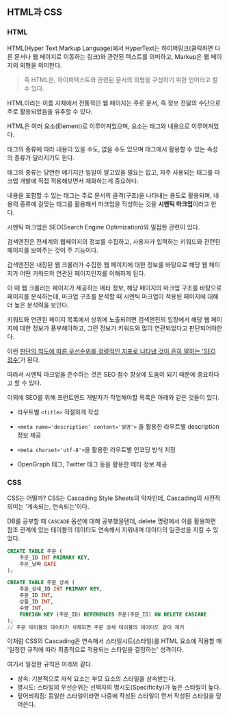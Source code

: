 ## HTML과 CSS

### HTML

HTML(Hyper Text Markup Language)에서 HyperText는 하이퍼링크(클릭하면 다른 문서나 웹 페이지로 이동하는 링크)와 관련된 텍스트를 의미하고, Markup은 웹 페이지의 외형을 의미한다.

> 즉 HTML은, 하이퍼텍스트와 관련된 문서의 외형을 구성하기 위한 언어라고 할 수 있다.

HTML이라는 이름 자체에서 전통적인 웹 페이지는 주로 문서, 즉 정보 전달의 수단으로 주로 활용되었음을 유추할 수 있다.

HTML은 여러 요소(Element)로 이루어져있으며, 요소는 태그와 내용으로 이루어져있다.

태그의 종류에 따라 내용이 있을 수도, 없을 수도 있으며 태그에서 활용할 수 있는 속성의 종류가 달라지기도 한다.

태그의 종류는 당연한 얘기지만 일일이 알고있을 필요는 없고, 자주 사용되는 태그를 마크업 개발에 직접 적용해보면서 체화하는게 중요하다.

내용을 포함할 수 있는 태그는 주로 문서의 골격(구조)을 나타내는 용도로 활용되며, 내용의 종류에 걸맞는 태그를 활용해서 마크업을 작성하는 것을 **시멘틱 마크업**이라고 한다.

시멘틱 마크업은 SEO(Search Engine Optimization)와 밀접한 관련이 있다.

검색엔진은 전세계의 웹페이지의 정보를 수집하고, 사용자가 입력하는 키워드와 관련된 페이지를 보여주는 것이 주 기능이다.

검색엔진은 내장된 웹 크롤러가 수집한 웹 페이지에 대한 정보를 바탕으로 해당 웹 페이지가 어떤 키워드와 연관된 페이지인지를 이해하게 된다.

이 때 웹 크롤러는 페이지가 제공하는 메타 정보, 해당 페이지의 마크업 구조를 바탕으로 페이지를 분석하는데, 마크업 구조를 분석할 때 시멘틱 마크업이 적용된 페이지에 대해 더 높은 분석력을 보인다.

키워드와 연관된 페이지 목록에서 상위에 노출되려면 검색엔진의 입장에서 해당 웹 페이지에 대한 정보가 풍부해야하고, 그런 정보가 키워드와 많이 연관되었다고 판단되어야한다.

이런 <u>판단의 척도에 따른 우선순위를 정량적인 지표로 나타낸 것이 흔히 말하는 'SEO 점수'</u>가 된다.

따라서 시멘틱 마크업을 준수하는 것은 SEO 점수 향상에 도움이 되기 때문에 중요하다고 할 수 있다.

이외에 SEO를 위해 프런트엔드 개발자가 작업해야할 목록은 아래와 같은 것들이 있다.

- 라우트별 `<title>` 적절하게 작성

- `<meta name='description' content='설명'>` 을 활용한 라우트별 description 정보 제공
- `<meta charset='utf-8'>`을 활용한 라우트별 인코딩 방식 지정
- OpenGraph 태그, Twitter 태그 등을 활용한 메타 정보 제공

### CSS

CSS는 어떨까? CSS는 Cascading Style Sheets의 약자인데, Cascading의 사전적 의미는 '계속되는, 연속되는'이다.

DB를 공부할 때 `CASCADE` 옵션에 대해 공부했을텐데, delete 명령에서 이를 활용하면 참조 관계에 있는 테이블의 데이터도 연속해서 지워내며 데이터의 일관성을 지킬 수 있었다.

```sql
CREATE TABLE 주문 (
    주문_ID INT PRIMARY KEY,
    주문_날짜 DATE
);

CREATE TABLE 주문_상세 (
    주문_상세_ID INT PRIMARY KEY,
    주문_ID INT,
    상품_ID INT,
    수량 INT,
    FOREIGN KEY (주문_ID) REFERENCES 주문(주문_ID) ON DELETE CASCADE
);
// 주문 테이블의 데이터가 삭제되면 주문 상세 테이블의 데이터도 같이 제거
```

이처럼 CSS의 Cascading은 연속해서 스타일시트(스타일)를 HTML 요소에 적용할 때 '일정한 규칙에 따라 최종적으로 적용되는 스타일을 결정하는' 성격이다.

여기서 일정한 규칙은 아래와 같다.

- 상속: 기본적으로 자식 요소는 부모 요소의 스타일을 상속받는다.
- 명시도: 스타일의 우선순위는 선택자의 명시도(Specificity)가 높은 스타일이 높다.
- 덮어씌워짐: 동일한 스타일이라면 나중에 작성된 스타일이 먼저 작성된 스타일을 덮어쓴다.